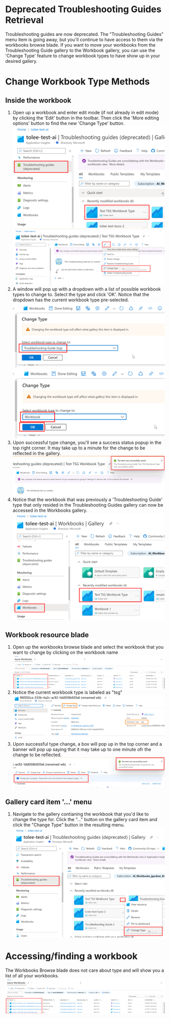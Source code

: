 # Deprecated Troubleshooting Guides Retrieval

Troubleshooting guides are now deprecated. The "Troubleshooting Guides" menu item is going away, but you'll continue to have access to them via the workbooks browse blade. If you want to move your workbooks from the Troubleshooting Guide gallery to the Workbook gallery, you can use the 'Change Type' feature to change workbook types to have show up in your desired gallery.

# Change Workbook Type Methods
    
## Inside the workbook
1. Open up a workbook and enter edit mode (if not already in edit mode) by clicking the 'Edit' button in the toolbar. Then click the 'More editing options' button to find the new 'Change Type' button.
![changeType1-0](../Images/ChangeType1-0.png)
![changetype1-1](../Images/ChangeType1-1.png)
2. A window will pop up with a dropdown with a list of possible workbook types to change to. Select the type and click 'OK'. Notice that the dropdown has the current workbook type pre-selected.
![changetype1-2](../Images/ChangeType1-2.png)
![changetype1-3](../Images/ChangeType1-3.png)
3. Upon successful type change, you'll see a success status popup in the top right corner. It may take up to a minute for the change to be reflected in the gallery.
![changetype1-4](../Images/ChangeType1-4.png)
4. Notice that the workbook that was previously a 'Troubleshooting Guide' type that only resided in the Troubleshooting Guides gallery can now be accessed in the Workbooks gallery.
![changetype1-5](../Images/ChangeType1-5.png)
## Workbook resource blade
1. Open up the workbooks browse blade and select the workbook that you want to change by clicking on the workbook name
![changeType2-1](../Images/ChangeType2-1.png)
2. Notice the current workbook type is labeled as "tsg"
![changeType2-2](../Images/ChangeType2-2.png)
3. Upon successful type change, a box will pop up in the top corner and a banner will pop up saying that it may take up to one minute ofr the change to be reflected.
![changeType2-3](../Images/ChangeType2-3.png)
## Gallery card item '...' menu
1. Navigate to the gallery contianing the workbook that you'd like to change the type for. Click the "..." button on the gallery card item and click the "Change Type" button in the resulting menu.
![changeType3-1](../Images/ChangeType3-1.png)
# Accessing/finding a workbook
The Workbooks Browse blade does not care about type and will show you a list of all your workbooks.
![changeType2-1](../Images/ChangeType2-1.png)

